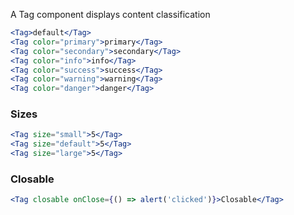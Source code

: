 A Tag component displays content classification

```jsx
<Tag>default</Tag>
<Tag color="primary">primary</Tag>
<Tag color="secondary">secondary</Tag>
<Tag color="info">info</Tag>
<Tag color="success">success</Tag>
<Tag color="warning">warning</Tag>
<Tag color="danger">danger</Tag>
```

### Sizes
```jsx
<Tag size="small">5</Tag>
<Tag size="default">5</Tag>
<Tag size="large">5</Tag>
```

### Closable

```jsx
<Tag closable onClose={() => alert('clicked')}>Closable</Tag>
```
